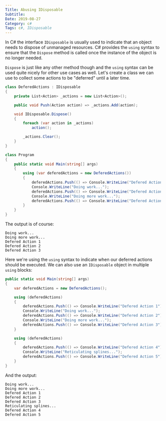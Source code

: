 ```yaml
---
Title: Abusing IDisposable
Subtitle: 
Date: 2019-08-27
Category: c#
Tags: c#, IDisposable
---
```


In C# the interface `IDisposable` is usually used to indicate that an object
needs to dispose of unmanaged resources. C# provides the `using` syntax to
ensure that the `Dispose` method is called once the instance of the object is
no longer needed.

`Dispose` is just like any other method though and the `using` syntax can
be used quite nicely for other use cases as well. Let's create a class we
can use to collect some actions to be "deferred" until a later time.

<!--more-->

```c#
class DeferedActions : IDisposable
{
    private List<Action> _actions = new List<Action>();

    public void Push(Action action) => _actions.Add(action);

    void IDisposable.Dispose()
    {
        foreach (var action in _actions)
            action();

        _actions.Clear();
    }
}

class Program
{
    public static void Main(string[] args)
    {
        using (var deferedActions = new DeferedActions())
        {
            deferedActions.Push(() => Console.WriteLine("Defered Action 1"));
            Console.WriteLine("Doing work...");
            deferedActions.Push(() => Console.WriteLine("Defered Action 2"));
            Console.WriteLine("Doing more work...");
            deferedActions.Push(() => Console.WriteLine("Defered Action 3"));
        }
    }
}
```

The output is of course:

```
Doing work...
Doing more work...
Defered Action 1
Defered Action 2
Defered Action 3
```

Here we're using the `using` syntax to indicate when our deferred actions should
be executed. We can also use an `IDisposable` object in multiple `using` blocks:

```c#
public static void Main(string[] args)
{
    var deferedActions = new DeferedActions();

    using (deferedActions)
    {
        deferedActions.Push(() => Console.WriteLine("Defered Action 1"));
        Console.WriteLine("Doing work...");
        deferedActions.Push(() => Console.WriteLine("Defered Action 2"));
        Console.WriteLine("Doing more work...");
        deferedActions.Push(() => Console.WriteLine("Defered Action 3"));
    }

    using (deferedActions)
    {
        deferedActions.Push(() => Console.WriteLine("Defered Action 4"));
        Console.WriteLine("Reticulating splines...");
        deferedActions.Push(() => Console.WriteLine("Defered Action 5"));
    }
}
```

And the output:

```
Doing work...
Doing more work...
Defered Action 1
Defered Action 2
Defered Action 3
Reticulating splines...
Defered Action 4
Defered Action 5
```